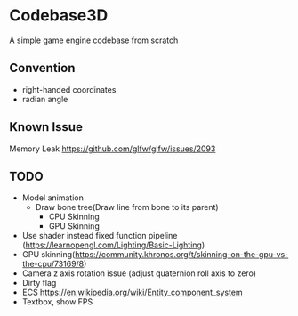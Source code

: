 # Codebase3D  
A simple game engine codebase from scratch

## Convention  
* right-handed coordinates
* radian angle

## Known Issue  
Memory Leak https://github.com/glfw/glfw/issues/2093

## TODO
* Model animation
  - Draw bone tree(Draw line from bone to its parent)
	- CPU Skinning
	- GPU Skinning
* Use shader instead fixed function pipeline (https://learnopengl.com/Lighting/Basic-Lighting)
* GPU skinning(https://community.khronos.org/t/skinning-on-the-gpu-vs-the-cpu/73169/8)
* Camera z axis rotation issue (adjust quaternion roll axis to zero)
* Dirty flag
* ECS https://en.wikipedia.org/wiki/Entity_component_system
* Textbox, show FPS 